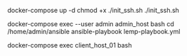 docker-compose up -d
chmod +x ./init_ssh.sh
./init_ssh.sh

docker-compose exec --user admin admin_host bash
cd /home/admin/ansible
ansible-playbook lemp-playbook.yml


docker-compose exec client_host_01 bash